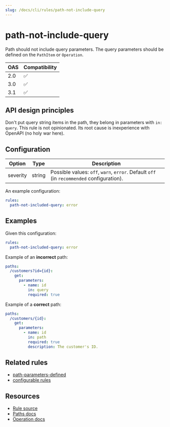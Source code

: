 ```yaml
---
slug: /docs/cli/rules/path-not-include-query
---
```


# path-not-include-query

Path should not include query parameters.
The query parameters should be defined on the `PathItem` or `Operation`.

| OAS | Compatibility |
| --- | ------------- |
| 2.0 | ✅            |
| 3.0 | ✅            |
| 3.1 | ✅            |

## API design principles

Don't put query string items in the path, they belong in parameters with `in: query`.
This rule is not opinionated.
Its root cause is inexperience with OpenAPI (no holy war here).

## Configuration

| Option   | Type   | Description                                                                              |
| -------- | ------ | ---------------------------------------------------------------------------------------- |
| severity | string | Possible values: `off`, `warn`, `error`. Default `off` (in `recommended` configuration). |

An example configuration:

```yaml
rules:
  path-not-included-query: error
```

## Examples

Given this configuration:

```yaml
rules:
  path-not-included-query: error
```

Example of an **incorrect** path:

```yaml
paths:
  /customers?id={id}:
    get:
      parameters:
        - name: id
          in: query
          required: true
```

Example of a **correct** path:

```yaml
paths:
  /customers/{id}:
    get:
      parameters:
        - name: id
          in: path
          required: true
          description: The customer's ID.
```

## Related rules

- [path-parameters-defined](./path-parameters-defined.md)
- [configurable rules](./configurable-rules.md)

## Resources

- [Rule source](https://github.com/Redocly/redocly-cli/blob/main/packages/core/src/rules/common/parameter-description.ts)
- [Paths docs](https://redocly.com/docs/openapi-visual-reference/paths/)
- [Operation docs](https://redocly.com/docs/openapi-visual-reference/operation/)
